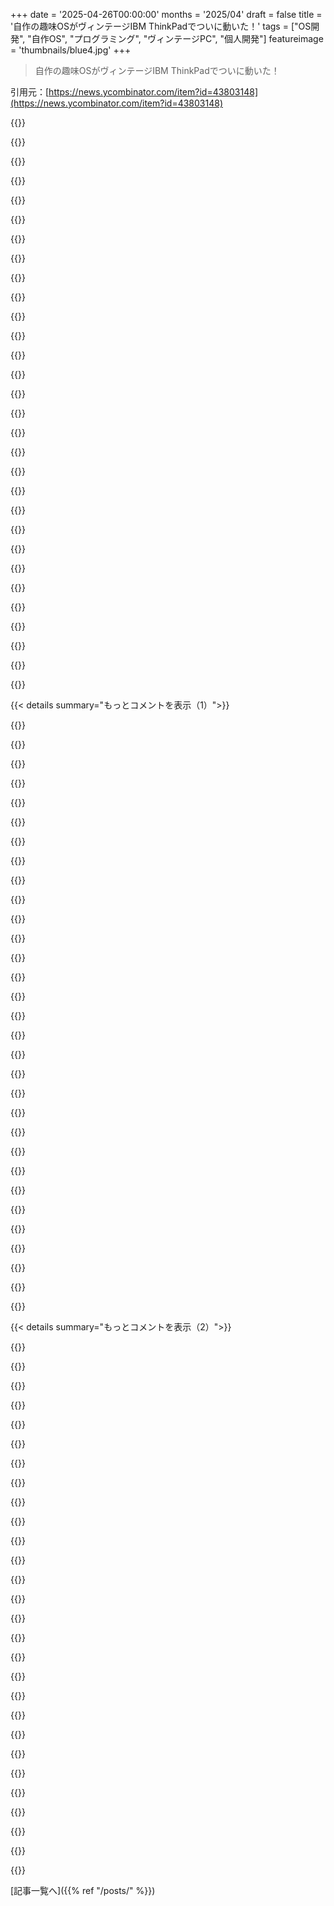 +++
date = '2025-04-26T00:00:00'
months = '2025/04'
draft = false
title = '自作の趣味OSがヴィンテージIBM ThinkPadでついに動いた！'
tags = ["OS開発", "自作OS", "プログラミング", "ヴィンテージPC", "個人開発"]
featureimage = 'thumbnails/blue4.jpg'
+++

> 自作の趣味OSがヴィンテージIBM ThinkPadでついに動いた！

引用元：[https://news.ycombinator.com/item?id=43803148](https://news.ycombinator.com/item?id=43803148)




{{<matomeQuote body="AIよりこういうの見る方がずっといいね。売れるわけじゃないけど、技術者がクリエイティブに自分の腕を磨いてる。10代後半に趣味のOS開発をめっちゃ勉強したなー。最高だったよ。今でもたまに小さいカーネル作ってみるんだ（最後はRISCVでパートナーにメッセージを表示させたやつ）。" userName="moon2" createdAt="2025/04/26 18:12:42" color="#ff5733">}}




{{<matomeQuote body="サンキュー！売るとかマーケティングとか心配しなくていいのはマジで気楽だよ。新しいアイデアが出てくるまで車輪の再発明しまくるだけ。" userName="joexbayer" createdAt="2025/04/26 18:17:39" color="#785bff">}}




{{<matomeQuote body="俺もずっとそうやってきたよ。unicornsにはならなかったけど、たくさんやってれば自動で売れるものも出てくる（ちょっとでも牽引力が出たら売っちゃう：会社経営は好きじゃないんだ、モノを作るのが好きなんだ）。こういうストレスとか騙し合いみたいなのがなくてね。正直、2000年の趣味が数百万ドルの価値になったのはラッキーだったけど、25年経った今でもうまくいってるよ。" userName="anonzzzies" createdAt="2025/04/27 12:50:33" color="#ff5c5c">}}




{{<matomeQuote body="AIを”くだらない”って決めつけるのはおかしいよね、賢いUXで包まれるまでは、それは完全にアカデミックな追求（クラフト）で、ほとんどお金にならなかったんだから。" userName="mvkel" createdAt="2025/04/27 17:09:16" color="">}}




{{<matomeQuote body="小さな趣味のガジェットは、人類史上で一番くだらない技術よりずっと面白い。" userName="bobxmax" createdAt="2025/04/27 15:54:59" color="">}}




{{<matomeQuote body="デフォルトフォントはもっと詰めれば洗練されて見えると思うよ。文字幅を狭くして、文字間隔を1ピクセルくらいにすると良いんじゃないかな。君のフォントシステムのこと詳しく知らないけど、固定幅のビットマップフォントかな？コード修正が大変なら気にしないでね。<br>実は俺もWeb OS作ってて、つい最近フォント周りを書き換えたばかりだから、今一番気になってるんだ。" userName="ayaros" createdAt="2025/04/26 16:33:48" color="#38d3d3">}}




{{<matomeQuote body="今のフォントが最適じゃないってのは同意するよ。基本的には最初に動いた元のフォントのままなんだ。ちゃんとしたフォントのレンダリングも調べたから、ToDoリストには載ってるよ。ただ放置してただけ。" userName="joexbayer" createdAt="2025/04/26 16:53:09" color="#785bff">}}




{{<matomeQuote body="俺も最初フォントには苦労したよ。画面表示用に3x4フォント作って、後で小文字とかも追加した。理想じゃないし、公開したら文句言われそうだけど、”応急処置だけどもっと作れるよ”って言う準備はしてるんだ。<br>プロジェクトにどれだけ注ぎ込んでるかって、ざっと見る人には伝わらないことが多いよね。でも大丈夫、俺たち自身がすごさを分かってるから。<br>君の動画見て、”めちゃくちゃクール！共感できる！”って思ったんだ。そう思ってる人の代弁としてコメントしたかっただけ。" userName="90s_dev" createdAt="2025/04/26 21:03:16" color="#ff5733">}}




{{<matomeQuote body="一つの解決策としては、FreeBSDの”vt”フォントファイルフォーマットとか、BDF、GNU UniFontのHEXフォーマットみたいなよく知られた形式でプラグインできるフォントファイルを受け入れるようにすることだよ。そうすれば、あとはみんなに好きなフォントを選んでもらうだけ。<br>例えば、https://robey.lag.net/2010/01/23/tiny-monospace-font.html とかどうかな。" userName="JdeBP" createdAt="2025/04/27 14:12:32" color="#45d325">}}




{{<matomeQuote body="フォントにはハマるよね。あの8x8のIBM ROMフォントをすぐに改善するなら、2つ提案。<br>1． 16x16の正方形にする。<br>2． ASCIIはIBM ROMより昔のホームコンピューターフォントを使う。ViznutのUnsciiにCommodore PETとかBBC Microの.hexファイルがあるよ。<br>俺は8x8のPETフォントを16x16にアップスケールしたことあるけど、モノスペース正方形フォントとして結構良い感じだったよ。古いフォントはそう設計されてるからね。" userName="JdeBP" createdAt="2025/04/26 18:12:18" color="#45d325">}}




{{<matomeQuote body="返信ありがとう！ 16by16 fontsを見てみるね。" userName="joexbayer" createdAt="2025/04/26 18:18:43" color="">}}




{{<matomeQuote body="Atari STのhi-res modeの8x16 fontが、もし君が太字でちょっと未来的なのが好きなら結構イケてるよ。<br>リンクか、ROMから直接引っ張ってきてもいい。<br>https://github.com/ntwk/atarist-font" userName="ahefner" createdAt="2025/04/26 19:44:01" color="#ff33a1">}}




{{<matomeQuote body="Linux consoleで使えるもっと大きいBDF fontsもあるよ。元々はx86じゃないマシンで使われてたと思ってたんだ。" userName="stuaxo" createdAt="2025/05/02 08:12:14" color="">}}




{{<matomeQuote body="variable-width fontsのサポート自体は結構簡単だよ（もしbit-packingするなら垂直に保存したくなるかもね）。でも結合文字を扱うのは複雑になるんだ（場所が違うし新しい文字を大きくする必要があるかもしれない）。<br>vector fontsにとって面白い問いは”これを違う解像度でレンダリングしてスケーリングしたら、位置は合うかな？”ってことだけど、これは根本的に誰も満足させられる答えがないんだ。<br>他のほとんどの難しさは単なるSmall Matter of Coding（と適切なAPIsの提供）にすぎないよ。" userName="o11c" createdAt="2025/04/26 17:55:23" color="#ff5733">}}




{{<matomeQuote body="情報ありがとう！ もっと調べてみる必要があるね。" userName="joexbayer" createdAt="2025/04/26 17:59:52" color="">}}




{{<matomeQuote body="昔のMacsにはすごく美しいbitmapped variable-width fontsがあったよ。そして比較的シンプルなfont file formatだったんだ。" userName="peterfirefly" createdAt="2025/04/27 21:35:09" color="">}}




{{<matomeQuote body="手厳しい反応だね！<br>”見て、俺operating system書いたんだぜ！”<br>”ふーん、fontはweakだね”<br>Peak HN IMOって感じだ。 :D" userName="throw-qqqqq" createdAt="2025/04/26 19:11:54" color="">}}




{{<matomeQuote body="OPがwindowingとfont renderingまで備えた趣味のoperating systemを丸ごと構築して、それをvintage notebookからbootさせたっていう事実は、めちゃくちゃ впечатляюще、そしてHNが普段熱狂的にupdootsするChatGPT frontendsとかChrome reskinsなんかよりずっとすごいよ。" userName="cyberpunk2066" createdAt="2025/04/27 04:39:27" color="#38d3d3">}}




{{<matomeQuote body="群衆の力が君を駆り立てる。群衆の力が君を駆り立てる。群衆の力が君を駆り立てる。" userName="alganet" createdAt="2025/04/26 19:20:08" color="">}}




{{<matomeQuote body="あれは真剣な建設的批判として言ったんだよ！ :)<br>＜３" userName="ayaros" createdAt="2025/04/27 12:01:59" color="">}}




{{<matomeQuote body="そう思ったよ。悪い冗談でごめんね、傷つけるつもりはなかったんだ。フォントの議論からビットマップとか技術的な話に発展して面白かった！言いたかったのは、こういう反応はHNでしか見られないってこと。すでに経験者がいて、そういう人がいるからここに来るんだよね♡" userName="throw-qqqqq" createdAt="2025/04/27 13:37:06" color="">}}




{{<matomeQuote body="これすごいね！今日また最初からやるとしたら、何か違うことする？低レベル部分（Cにこだわるか、C++の簡単なサブセット、他の新しい言語とか）にどんな言語が合ってると思う？あと、たくさん情報がある中で、他の人のコードをコピペするんじゃなくて、どうやって自分自身でやるのを続けられたの？" userName="sarkron" createdAt="2025/04/26 20:25:21" color="#ff33a1">}}




{{<matomeQuote body="フィードバックありがとう！一番違うのは、計画を立てることかな。最初は簡単なOSを作る目標だけだったけど、機能追加とか色々同時進行して技術的負債に。もっとUNIXに依存しないようにもする。<br>言語はCのシンプルさが好き。ユーザーランドは別言語も考えるかも。<br>最初から全部自分で書くのが目標で、それがプロジェクトの全て。コードはコピペせず、アイデアだけもらうルールに従ったよ。" userName="joexbayer" createdAt="2025/04/26 20:36:22" color="#ff5733">}}




{{<matomeQuote body="Linusの最初の計画は、i386の機能を全部学ぶためにLinuxを書くことだったんだ。他のシステムとの互換性は後回し。<br>Linus Benedict Torvaldsが1991/08/26に出したメッセージを読んでみて。<br>https://groups.google.com/g/comp.os.minix/c/dlNtH7RRrGA/m/Sw..." userName="greenavocado" createdAt="2025/04/27 04:38:34" color="#785bff">}}




{{<matomeQuote body="＞ただの趣味、GNUみたいに大きくてプロフェッショナルにはならない<br>ウケる（笑）" userName="zoky" createdAt="2025/04/27 12:20:51" color="">}}




{{<matomeQuote body="必ずしも計画なしなのが悪いとは思わないな。技術的負債は当然だし、ソフトウェアは時間をかけて育つもの。<br>僕も全部ゼロから自分で書く目標がある。まだ理由は分からないけど大事。<br>OS書いて実機で動いたなんて、すごい達成感だろうね！クールだよ。<br>これを見て、僕もプロジェクトを発表する気になった。ありがとう。<br>Zigは触ってみた？Cの代わりになるって聞くけど、OSをそれにポーティングする考えとかある？" userName="90s_dev" createdAt="2025/04/26 20:55:55" color="#ff5c5c">}}




{{<matomeQuote body="君のプロジェクト聞きたいな！他の人が作ったもの見るの、すごく刺激になるんだ。Zigはまだ試してないよ、カーネルは個人的にCが一番かなって思う。でもユーザーランドアプリにはぜひ使ってみたいね！" userName="joexbayer" createdAt="2025/04/26 21:05:07" color="#785bff">}}




{{<matomeQuote body="計画については、俺自身のプロジェクトでも同じように感じることがよくあるよ。何度も書き直したシステムがいくつかあるんだけど、事前に要求とかを細かく図示しておけば、その多くは不要だったんじゃないか、って思わずにはいられないんだよね。一方で、もしちゃんと計画立ててたら、ここまで来れなかったんじゃないか？って思うこともある。<br>「どれだけ時間や労力がかかるか知ってたら、このプロジェクト始めてたかな？」っていう、あれだよ。<br>それぞれのやり方には明確な利点と欠点があって、他の人たちもこのスレッドで探ってる通りさ。結局、最終的に大事なのは、ある程度進んだ後にそのプロジェクトに満足できてるか（そして誇りに思えるか）だと思うんだ。<br>俺も自分のプロジェクトでは「全て自分で書きたい」っていうアプローチを取ったんだ。自分の能力を証明したかったからね。そこそこ規模の大きなプロジェクトを作れるってことを、自分自身と他の人に見せたかった。これはつまり、ライブラリを使わずに、何度も車輪の再発明をすることになりがちだ。<br>面倒くさいけど、自分の作業を振り返って「これは正真正銘俺のものだ。俺がやったんだ」って思う時に得られる満足感は格別だね。<br>そうそう、「コードじゃなくアイデアをコピー」っていうのは、俺も一番心がけてることの一つだよ。時々、少なくともJSだと、問題にぶち当たって解決策を探すと、結局一つの妥当なやり方しか見つからないってことがある。結果的に書くコードが、問題に対する定型的な解決策みたいに感じられるんだ。Stack Overflowとかの検索結果を行ったり来たりして、複数の例から最高のテクニックやアイデアを siphon（吸い出す）して、自分の好みのスタイルで使えるコードにまとめ上げる、ってことをよくやってるよ。<br>最後に、言い忘れたけど、プロジェクトおめでとう！時間できたらすぐ試してみるね。" userName="ayaros" createdAt="2025/04/27 11:50:09" color="#785bff">}}




{{<matomeQuote body="計画ありきか計画なしか、っていう話に賛成だね。<br>計画なしの方が、目の前に深い作業の穴があって、たまに、その日やりたい気分になったものをつつく、って時に向いてるんだよ。<br>それに対して、DNA鎖より長いTodoリストがあって、6番目がつまらないからって5番目の後で諦めちゃう、みたいなやり方もあるし。<br>あ、あと、おめでとう、素晴らしいね。" userName="keyle" createdAt="2025/04/27 00:27:01" color="">}}




{{<matomeQuote body="サイドプロジェクトだと、計画があると熱意と勢いを維持するのがすごく難しくなるんだよね。ただの仕事みたいに感じちゃうから。" userName="stevage" createdAt="2025/04/27 00:45:28" color="">}}




{{< details summary="もっとコメントを表示（1）">}}

{{<matomeQuote body="まあそうだね、しっかり計画すると仕事みたいになっちゃうのかも。<br>俺が言いたかったのは、目標がどんなかというアイデアくらいは、ってことかな。そうすればもっとうまく機能を計画できるからさ。" userName="joexbayer" createdAt="2025/04/27 00:51:46" color="">}}




{{<matomeQuote body="ああそうだね、少なくとも設計目標と非目標のセットくらいはね。" userName="stevage" createdAt="2025/04/27 01:08:09" color="">}}




{{<matomeQuote body="アンチプラン：絶対に実装しないこと、とかね。" userName="exe34" createdAt="2025/04/27 14:27:33" color="">}}




{{<matomeQuote body="あまりUNIXに依存しない、って部分が気になるな－UNIXモデル（全てはファイル－もっと正確に言うと全てはシリアル接続）は趣味OSの抽象化としてはイマイチだったの？" userName="ummonk" createdAt="2025/04/27 02:33:24" color="#ff5c5c">}}




{{<matomeQuote body="いや、UNIXの抽象化はすごく好きだし、俺のOSでもたくさん使ってるよ。俺が言いたかったのは、GCCでコンパイルしたり、ldでリンクしたり、arでアーカイブしたりしてるから、C言語のUNIX的なやり方にマジで縛られちゃったってこと。POXISって言った方が適切かもね。<br>好きじゃないデザイン決定を”強いられ”たり、Cの書き方自体がすごくUNIX<br>/<br>Linuxっぽくなっちゃったんだ。もっと色々試したかったな、特にWindowsのC言語がいかに違うかを考えたら。" userName="joexbayer" createdAt="2025/04/27 07:00:21" color="#ff33a1">}}




{{<matomeQuote body="おめでとう！素晴らしいね、1977年にCommodore PET 2001を持ってた俺から見てもそうだよ。KolibriOSとMenuetOSx64をいじってたんだけど、俺も自分でOS作ってみたいなってずっと思ってたんだ。君はそれをやった！頑張り続けて！" userName="eggy" createdAt="2025/04/26 15:17:54" color="#785bff">}}




{{<matomeQuote body="ありがとう！励みになるよ！" userName="joexbayer" createdAt="2025/04/26 15:24:53" color="">}}




{{<matomeQuote body="マジでおめでとう！<br>プロジェクトに超感動してるよ！<br>ティーンの頃からOS Devファンだったから、この成果見れてめっちゃ嬉しい。<br>ちょっとグラフィック周りの初期化どうやったか気になるな〜。<br>応援してるよ！" userName="byte_0" createdAt="2025/04/26 19:33:59" color="">}}




{{<matomeQuote body="ありがとう！<br>ウィンドウとかグラフィックのほとんどはカーネルでやってるよ。<br>大変なとこはここの2つのサービスが頑張ってるよ:<br>https://github.com/joexbayer/RetrOS-32/blob/development/grap...<br>https://github.com/joexbayer/RetrOS-32/blob/development/grap..." userName="joexbayer" createdAt="2025/04/26 19:38:42" color="#ff5733">}}




{{<matomeQuote body="こんな風に趣味のプロジェクトに時間を使えたらな〜。<br>実用性とかどうでもいい。<br>“市場に出す”戦略とかどうでもいい。<br>ターゲットフィットとかどうでもいい。<br>ただ作って学ぶだけ。" userName="xyst" createdAt="2025/04/26 16:57:55" color="">}}




{{<matomeQuote body="うんうん！<br>マジでスッキリするよね。<br>実際に“使われる”とか市場とか考えなくていいの。<br>シンプルにただ楽しいから、学びたいから。" userName="joexbayer" createdAt="2025/04/26 17:08:18" color="">}}




{{<matomeQuote body="ちょっと気になったんだけど、なんで時間作れないの？<br>趣味のプロジェクト（昔おもちゃのOS作ってたけど、OS開発が仕事になったからやめた）なしじゃ結構困るんだけど。<br>子供の頃からずっとそうだよ。" userName="anyfoo" createdAt="2025/04/26 19:10:43" color="">}}




{{<matomeQuote body="やっほー、この分野に数十年いてOS開発を学ぼうとしてるんだ。<br>FASM, NASM, FASM-Gは分かるんだけど、アセンブラの出力を調べないとバイナリレベルでOSがどう動くか分からないんだ。<br>特定のアーキテクチャのopcodesって勉強した？ デバイスドライバはどうやった？<br>自分でOS開発するステップ教えてくれないかな？" userName="Hashex129542" createdAt="2025/04/27 02:47:07" color="#ff33a1">}}




{{<matomeQuote body="学ぶならosdev forumとosdev wikiが一番だと思うよ。<br>始めるのに超役立つ情報がいっぱいある。<br>チュートリアルもあるけど、バグがあったり単に彼らのOSをマネするだけだったりする。<br>opcodesを調べるのはそんなに深くやらなかった。C compilerでよく使う基本的なやつを調べるくらい。ここを見てね:<br>https://forum.osdev.org/<br>https://wiki.osdev.org/Expanded_Main_Page" userName="joexbayer" createdAt="2025/04/27 07:12:19" color="#ff5733">}}




{{<matomeQuote body="x86 disassemblerは単一モードなら難しくないよ。<br>prefixスキャンしてopcode読んで、MOD/RM/SIB/offset/immediateはテーブル使って読む感じ。<br>opcodeとかを1つの“拡張”opcodeにマッピングするのが楽かも。<br>それをmnemonic+operandにマップするテーブルがある。<br>レジスタもテーブルでマッピング。<br>コード量は多くない。テーブルいくつか。<br>シンプルなのならそんなに難しくないよ。" userName="peterfirefly" createdAt="2025/04/27 21:42:38" color="#38d3d3">}}




{{<matomeQuote body="分かりました。<br>情報ありがとう！<br>めちゃくちゃ役に立ったよ。" userName="Hashex129542" createdAt="2025/04/27 10:22:43" color="">}}




{{<matomeQuote body="マジでそれヤバい！<br>アプリじゃなくコンピュータもっといじくり回す初期コンピューティングの精神取り戻す人が増えてほしいな〜。<br>長期の趣味プロジェクトで個人用コンピュータ作ろうかと考えてたんだ。<br>ソフトウェア全部自分で作って、ビットの出所全部知れるやつ（ハードは無理だけどFPGAなら別）。<br>今までムリだと思ってたけど、君が可能だって証明してくれた！<br>趣味のC compilerも作ってるみたい: https://github.com/joexbayer/C-Compiler" userName="ummonk" createdAt="2025/04/27 01:49:25" color="#ff5c5c">}}




{{<matomeQuote body="ありがとね！はい、全部自分でゼロから作ったってのは最高の気分だよ！でもデバッグはマジ地獄…<br>CコンパイラはOS用でOSの中で動くんだ。プロジェクトがすごく大きくなったからOSのリポジトリから分けたんだよね。Linuxでも動くし。" userName="joexbayer" createdAt="2025/04/27 07:07:38" color="">}}




{{<matomeQuote body="このコンパイラがOSとどう連携してるのか詳しく教えてもらえる？特に構造体の扱いはどうなってる？あと今の制限とか今後の拡張予定は？" userName="badmonster" createdAt="2025/04/26 21:47:04" color="#ff5733">}}




{{<matomeQuote body="コンパイラとOSの間に特別な関わりはないよ。同じi386機械語にコンパイルして、システムコールは割り込みを使ってるだけ。構造体はメンバに応じたサイズのメモリ領域として扱ってて、メンバアクセスはオフセットだよ。<br>今はintとcharだけとかswitch文なしとか制限いっぱい。普通のCと大きく違うのは、構造体に関数を置けたり、構造体関数にその構造体を自動で渡したりできるとこ。詳しくはここに書いてあるよ：https://github.com/joexbayer/C-Compiler" userName="joexbayer" createdAt="2025/04/26 23:19:48" color="#ff5c5c">}}




{{<matomeQuote body="今まで見たパッションプロジェクトの中でもダントツで凄い！<br>好奇心から聞くんだけど、なんで自分でCコンパイラを書こうと思ったの？" userName="cyberpunk2066" createdAt="2025/04/27 00:14:47" color="">}}




{{<matomeQuote body="全部自分で書くっていうマイルールがあって、コンパイラ作りは昔からの”目標”だったんだ。だからちょうど良い感じになったのさ。" userName="joexbayer" createdAt="2025/04/27 00:45:21" color="">}}




{{<matomeQuote body="ベアメタルでRetrOS-32.imgを試したよ！空白SSDに書いてLegacyモードで起動成功！すごいね！LenovoでUSBマウスだとカーソル遅くてログインできず、PS/2マウスのPCではログインできた。LenovoのBIOSで”USB Virtual KBC Support”を有効にしたらUSBマウスでもログインできたよ。DOSと違ってこの設定が必要なの面白い発見！ログイン時ちょっと問題あったけど、ベアメタルで動いたのは本当に素晴らしい！" userName="fuzzfactor" createdAt="2025/04/27 21:59:34" color="#ff5c5c">}}




{{<matomeQuote body="DMDEでセクタ構造を詳しく見たよ。セクタ0はFAT16ブートセクタっぽい。全セクタ数の指定方法とか、パーティションテーブルの有無について技術的な指摘ね。現状は不要かも。gfx_destory_windowってタイポかな？OSは特定のセクタに依存せず、FATのHidden Sectorsからの相対位置で動くのが大事。FAT16使ってるのは良いと思う！" userName="fuzzfactor" createdAt="2025/04/27 22:03:48" color="#785bff">}}




{{<matomeQuote body="標準FAT16パーティションにIMGをコピーしHidden Sectorsも直して起動試すも表示出ず。どうもOSがIMGのセクタ1-3097辺りのコードに依存してるみたい。セクタ1-2000をファイルシステム外にコピーしたら起動できたよ。OSが特定のセクタに依存せず、Hidden Sectorsからの相対位置で動くのが理想だね。最終的にはMS-DOSでフォーマットした普通のFAT16にOSファイルをコピーするだけで動くようになると素晴らしい！" userName="fuzzfactor" createdAt="2025/04/27 22:39:46" color="#45d325">}}




{{<matomeQuote body="みんながOSを動かそうと頑張ってくれたことに感動してるよ！本当に感謝！詳しく読むのに時間かかるけどね。パーティションとかファイルシステムはLinuxでイメージをマウントしてファイルをコピーするために入れただけなんだ。現状はカーネルがファイルシステム外。パーティションとかブートシステムはまだ不安定だから、安定させるのにいっぱい作業が必要だよ。触れてもらった部分、できるだけ実装したり調べたりしてみるね！ありがとう！" userName="joexbayer" createdAt="2025/04/28 07:25:45" color="#38d3d3">}}




{{<matomeQuote body="これ、いつかRaspberry Piで起動できる可能性ある？Linuxじゃない、１秒未満で起動する最小OSとか超欲しいんだけど。" userName="velcrovan" createdAt="2025/04/26 16:09:46" color="">}}




{{<matomeQuote body="気持ちわかるな〜（俺も同じようなことやってるし）。でもraspberry piだと最低4秒くらいかかるんだよね。VideoCoreチップが先に起動して、だいたい4秒後にARMチップに引き継ぐから。そっちならこういうOSだとほぼ即座に起動できるんだけど。" userName="incanus77" createdAt="2025/04/26 16:47:26" color="#ff33a1">}}




{{<matomeQuote body="その4秒遅延ってpi 4か5から？少なくともpi 3だと2.8秒でQtアプリまで起動させた人がいるみたいだけど: <br>https://www.furkantokac.com/rpi3-fast-boot-less-than-2-secon..." userName="velcrovan" createdAt="2025/04/26 17:50:02" color="#ff33a1">}}




{{<matomeQuote body="pi 3でも見たことあるよ。その方法だと、他の色々失うけど、USBキーボードとマウスのサポートも無くなるんだよね。俺はそこまで極端な道はまだ通ってないな…" userName="incanus77" createdAt="2025/04/28 05:26:16" color="">}}

{{</details>}}




{{< details summary="もっとコメントを表示（2）">}}

{{<matomeQuote body="これi386 CPU向けに書かれてるから、Raspberry PiのARMとは違うし移植が必要だね。Haiku OSはどうかな？まさにその用途向けだって話だけど…" userName="pavlov" createdAt="2025/04/26 16:12:09" color="#ff5c5c">}}




{{<matomeQuote body="Haikuもraspberry piでは動かないと思うけど。" userName="velcrovan" createdAt="2025/04/26 17:46:23" color="">}}




{{<matomeQuote body="RISC OSはもうチェックした？" userName="800xl" createdAt="2025/04/26 16:47:29" color="">}}




{{<matomeQuote body="こういうプロジェクトがいくつか同時にマイルストーンに到達してるの興味深いね。コンピュータの深いレベルでまだ作業してる人がいて、結果を共有してくれるのは心強いな。応援してるよ！" userName="rnd0" createdAt="2025/04/26 18:47:13" color="">}}




{{<matomeQuote body="うんうん！他のOSプロジェクトをここで見るの大好き！いつも刺激になる！" userName="joexbayer" createdAt="2025/04/26 18:55:05" color="">}}




{{<matomeQuote body="3番目のスクリーンショットにある階乗関数での再帰の使い方面白いね" userName="mouse_" createdAt="2025/04/26 14:09:34" color="#38d3d3">}}




{{<matomeQuote body="へへ、テストプログラムいくつか書かなきゃいけなかったんだ。あれはそのうちの一つだよ。" userName="joexbayer" createdAt="2025/04/26 14:29:07" color="">}}




{{<matomeQuote body="すごいじゃん！俺も昔の2010年くらいのPCで試したかったんだけど、もう見つからないんだよね…最近は古いものがどんどんなくなっちゃうけど、頑張って続けてね！" userName="jcooper23241" createdAt="2025/04/27 10:00:53" color="">}}




{{<matomeQuote body="すごいね！俺も数年前に自分でOS書こうとしたことあるんだけど、きみが達成したこと見るとめっちゃ感動するし、やる気出てくるよ。おめでとう！" userName="jean553" createdAt="2025/04/27 19:56:08" color="#38d3d3">}}




{{<matomeQuote body="ありがとう！きみもぜひ続けて！俺も結構休憩挟んだけど、コツコツやるのって本当にやりがいあるよ。" userName="joexbayer" createdAt="2025/04/27 20:14:58" color="">}}




{{<matomeQuote body="エディターにTurbo C/QBasicっぽい愛を感じるね。プロジェクトにおめでとう。" userName="pjmlp" createdAt="2025/04/26 19:58:56" color="#785bff">}}




{{<matomeQuote body="へへ、うん、テキストモードのエディターはTurboがすごくインスピレーションになってるよ。" userName="joexbayer" createdAt="2025/04/26 20:02:41" color="#38d3d3">}}




{{<matomeQuote body="いいね！ちょうど俺もどっかにある古いeee pcのこと考えてて、どうやって復活させようかと思ってたんだ。パフォーマンスはどんな感じ？" userName="nopelynopington" createdAt="2025/04/26 14:07:38" color="#785bff">}}




{{<matomeQuote body="俺も古いeee pc持ってるよ！それでもテストしたんだけど、パフォーマンスはまあまあかな。最適化はあんまりしてないけど、本物のOSより”basic”だから結構速いはずだよ。大きな問題はバグとか、実際のハードウェアで使える機能が少ないこと。（ユーザースペースのアプリは”QEMU”のイメージでしか使えないんだ。）" userName="joexbayer" createdAt="2025/04/26 14:32:37" color="#ff5733">}}




{{<matomeQuote body="すごい作業におめでとう。きみのマシンもまだきれいだね。大事にしてるんだね。" userName="methuselah_in" createdAt="2025/04/27 01:33:31" color="">}}




{{<matomeQuote body="うん、あのマシン大好きだよ！ありがとう！" userName="joexbayer" createdAt="2025/04/27 07:14:29" color="">}}




{{<matomeQuote body="すごいね！どうやってこれ始めたの？全部自分で調べるのって大変そうだけど。" userName="firesteelrain" createdAt="2025/04/26 14:10:26" color="#785bff">}}




{{<matomeQuote body="大学のOS授業終わりに始めたんだ。授業は”敷かれたレール”って感じで、自分のやりたいことやりたかったからね。" userName="joexbayer" createdAt="2025/04/26 14:30:23" color="">}}




{{<matomeQuote body="おお、俺R31持ってるんだよね。そんなに古くなければ、これで試せるかも！" userName="sevensor" createdAt="2025/04/27 01:52:12" color="">}}




{{<matomeQuote body="qemuみたいなエミュレーターじゃなくて、実機で動かせたの、すごいおめでとう！" userName="enqk" createdAt="2025/04/26 21:25:03" color="">}}




{{<matomeQuote body="＞ ”adminのパスワードは’admin’です”<br>ちょっと待って、君のThinkPadハッキングしてくるわ" userName="intalentive" createdAt="2025/04/27 02:34:45" color="">}}




{{<matomeQuote body="自分も古いノートPCいじってるから、その気持ちわかるよ。こういう節目に到達するのって、自分のコードが実機で動く時の方が断然気持ちいいんだよね。" userName="gitroom" createdAt="2025/04/26 15:09:26" color="">}}




{{<matomeQuote body="GNUみたいに大きくてプロっぽくなるかな？ :)" userName="kzrdude" createdAt="2025/04/27 00:08:22" color="">}}




{{<matomeQuote body="ああ、それは多分無理だろうね、近づきもしないと思う。でも，”本物の”製品作るのが目標だったわけじゃないんだ。ただ、自分で色々試すための趣味プロジェクトだよ。" userName="joexbayer" createdAt="2025/04/27 00:48:26" color="#45d325">}}




{{<matomeQuote body="いいね、頑張ってね :) これって1991年のオリジナルLinux発表への言及なんだよね、＞ 私は(無料の)オペレーティングシステムを作っています(ただの趣味で、GNUみたいに大きくてプロフェッショナルにはなりません)" userName="kzrdude" createdAt="2025/04/27 12:06:41" color="#785bff">}}




{{<matomeQuote body="ああ、それに気づけなかったなんて恥ずかしいな。" userName="joexbayer" createdAt="2025/04/27 12:22:59" color="">}}




{{<matomeQuote body="これ、もっと見たいなー — 最終的には、1970年代の同じ古いアイデアの焼き直しじゃない、何か新しいOSの概念が出てくるだろう。(ちなみに、VAX 11/780は1977年に発表されたけど、今のOSは根本的に同じハードウェアモデルで動いてるんだよね。VMSやUNIXと比べて、今のOSに何かすごく斬新なものってないと思う。)根本的に違う考え方の例としてはTempleOSがあるよ。" userName="trollbridge" createdAt="2025/04/27 12:51:40" color="#45d325">}}

{{</details>}}



[記事一覧へ]({{% ref "/posts/" %}})
